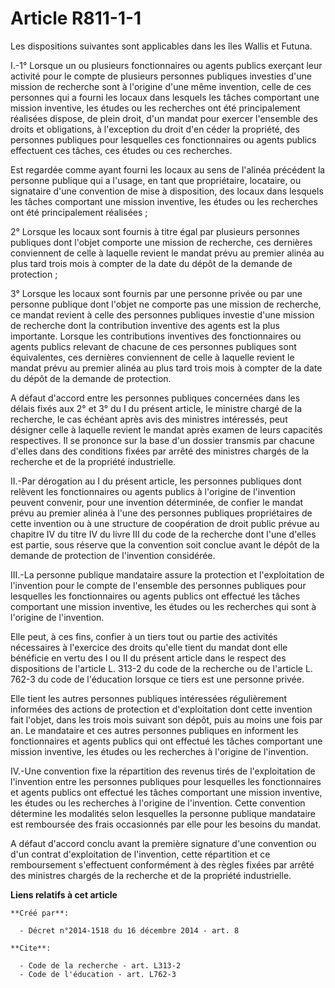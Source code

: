 # Article R811-1-1

Les dispositions suivantes sont applicables dans les îles Wallis et Futuna. 

I.-1° Lorsque un ou plusieurs fonctionnaires ou agents publics exerçant leur activité pour le compte de plusieurs personnes
publiques investies d'une mission de recherche sont à l'origine d'une même invention, celle de ces personnes qui a fourni les
locaux dans lesquels les tâches comportant une mission inventive, les études ou les recherches ont été principalement
réalisées dispose, de plein droit, d'un mandat pour exercer l'ensemble des droits et obligations, à l'exception du droit d'en
céder la propriété, des personnes publiques pour lesquelles ces fonctionnaires ou agents publics effectuent ces tâches, ces
études ou ces recherches. 

Est regardée comme ayant fourni les locaux au sens de l'alinéa précédent la personne publique qui a l'usage, en tant que
propriétaire, locataire, ou signataire d'une convention de mise à disposition, des locaux dans lesquels les tâches comportant
une mission inventive, les études ou les recherches ont été principalement réalisées ; 

2° Lorsque les locaux sont fournis à titre égal par plusieurs personnes publiques dont l'objet comporte une mission de
recherche, ces dernières conviennent de celle à laquelle revient le mandat prévu au premier alinéa au plus tard trois mois à
compter de la date du dépôt de la demande de protection ; 

3° Lorsque les locaux sont fournis par une personne privée ou par une personne publique dont l'objet ne comporte pas une
mission de recherche, ce mandat revient à celle des personnes publiques investie d'une mission de recherche dont la
contribution inventive des agents est la plus importante. Lorsque les contributions inventives des fonctionnaires ou agents
publics relevant de chacune de ces personnes publiques sont équivalentes, ces dernières conviennent de celle à laquelle
revient le mandat prévu au premier alinéa au plus tard trois mois à compter de la date du dépôt de la demande de protection. 

A défaut d'accord entre les personnes publiques concernées dans les délais fixés aux 2° et 3° du I du présent article, le
ministre chargé de la recherche, le cas échéant après avis des ministres intéressés, peut désigner celle à laquelle revient
le mandat après examen de leurs capacités respectives. Il se prononce sur la base d'un dossier transmis par chacune d'elles
dans des conditions fixées par arrêté des ministres chargés de la recherche et de la propriété industrielle. 

II.-Par dérogation au I du présent article, les personnes publiques dont relèvent les fonctionnaires ou agents publics à
l'origine de l'invention peuvent convenir, pour une invention déterminée, de confier le mandat prévu au premier alinéa à
l'une des personnes publiques propriétaires de cette invention ou à une structure de coopération de droit public prévue au
chapitre IV du titre IV du livre III du code de la recherche dont l'une d'elles est partie, sous réserve que la convention
soit conclue avant le dépôt de la demande de protection de l'invention considérée. 

III.-La personne publique mandataire assure la protection et l'exploitation de l'invention pour le compte de l'ensemble des
personnes publiques pour lesquelles les fonctionnaires ou agents publics ont effectué les tâches comportant une mission
inventive, les études ou les recherches qui sont à l'origine de l'invention. 

Elle peut, à ces fins, confier à un tiers tout ou partie des activités nécessaires à l'exercice des droits qu'elle tient du
mandat dont elle bénéficie en vertu des I ou II du présent article dans le respect des dispositions de l'article L. 313-2 du
code de la recherche ou de l'article L. 762-3 du code de l'éducation lorsque ce tiers est une personne privée. 

Elle tient les autres personnes publiques intéressées régulièrement informées des actions de protection et d'exploitation
dont cette invention fait l'objet, dans les trois mois suivant son dépôt, puis au moins une fois par an. Le mandataire et ces
autres personnes publiques en informent les fonctionnaires et agents publics qui ont effectué les tâches comportant une
mission inventive, les études ou les recherches à l'origine de l'invention. 

IV.-Une convention fixe la répartition des revenus tirés de l'exploitation de l'invention entre les personnes publiques pour
lesquelles les fonctionnaires et agents publics ont effectué les tâches comportant une mission inventive, les études ou les
recherches à l'origine de l'invention. Cette convention détermine les modalités selon lesquelles la personne publique
mandataire est remboursée des frais occasionnés par elle pour les besoins du mandat. 

A défaut d'accord conclu avant la première signature d'une convention ou d'un contrat d'exploitation de l'invention, cette
répartition et ce remboursement s'effectuent conformément à des règles fixées par arrêté des ministres chargés de la
recherche et de la propriété industrielle.

**Liens relatifs à cet article**

	**Créé par**:

	  - Décret n°2014-1518 du 16 décembre 2014 - art. 8

	**Cite**:

	  - Code de la recherche - art. L313-2
	  - Code de l'éducation - art. L762-3
